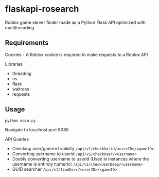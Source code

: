 # flaskapi-rosearch
 Roblox game server finder made as a Python Flask API optimized with multithreading

## Requirements

 Cookies - A Roblox cookie is required to make requests to a Roblox API
 
  Libraries
  
  - threading
  - os
  - flask
  - waitress
  - requests

## Usage
 ```python main.py```
 
 Navigate to localhost port 8080
 
 API Queries
 - Checking user/game id validity
  ```/api/v1/checkValid/<userID>/<gameID>```
  - Converting username to userid
  ```/api/v1/checkUser/<username>```
  - Doubly converting username to userid (Used in instances where the username is entirely numeric)
  ```/api/v1/checkUserDeep/<username>```
  - GUID searcher
  ```/api/v1/findUser/<userID>/<gameID>```
